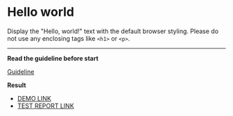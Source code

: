 # Hello world

Display the "Hello, world!" text with the default browser styling. Please do not
use any enclosing tags like `<h1>` or `<p>`.
___

**Read the guideline before start**

[Guideline](https://mate-academy.github.io/layout_task-guideline/)

**Result**

* [DEMO LINK](https://alexdemche.github.io/layout_hello-world/) <br>
* [TEST REPORT LINK](https://alexdemche.github.io/layout_hello-world/report/html_report/)
